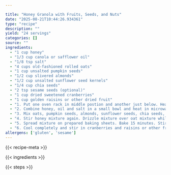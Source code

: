 ```yaml
---

title: "Honey Granola with Fruits, Seeds, and Nuts"
date: "2025-08-21T10:44:26.934361"
type: "recipe"
description: ""
yield: "24 servings"
categories: []
source: ""
ingredients:
  - "1 cup honey"
  - "1/3 cup canola or safflower oil"
  - "1/8 tsp salt"
  - "4 cups old-fashioned rolled oats"
  - "1 cup unsalted pumpkin seeds"
  - "1/2 cup slivered almonds"
  - "1/2 cup unsalted sunflower seed kernels"
  - "1/4 cup chia seeds"
  - "2 tsp sesame seeds (optional)"
  - "1 cup dried sweetened cranberries"
  - "1 cup golden raisins or other dried fruit"
  - "1. Put one oven rack in middle postion and another just below. Heat oven to 300 degrees. Lightly oil 2 rimmed baking sheets or line with parchment paper."
  - "2. Combine honey, oil and salt in a small bowl and heat in microwave for 30-60 seconds until hot and blends well."
  - "3. Mix oats, pumpkin seeds, almonds, sunflower seeds, chia seeds, and sesame seeds (if using) in large bowl."
  - "4. Stir honey mixture again. Drizzle mixture over oat mixture while stirring. Continue stirring until oats are thoroughly covered."
  - "5. Spread mixture on prepared baking sheets. Bake 15 minutes. Stir. Rotate pans top to bottom and turn pans from front to back. Continue baking, stirring every 5 minutes, until golden brown, 10 to 18 minutes more. Watch closely to avoid burning."
  - "6. Cool completely and stir in cranberries and raisins or other fruit. Transfer to airtight storage containers."
allergens: ['gluten', 'sesame']
---
```


{{< recipe-meta >}}

{{< ingredients >}}

{{< steps >}}
